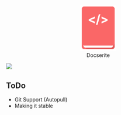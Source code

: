 <p align="center"><img src="docs/static/icon.svg" width="100"><br>Docserite</p>

![](https://imgur.com/8xsXGUb.png)

## ToDo
- Git Support (Autopull)
- Making it stable